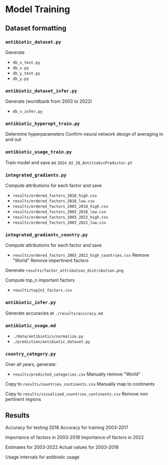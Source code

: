 # Model Training

## Dataset formatting

### `antibiotic_dataset.py`

Generate
- `db_x_test.py`
- `db_x.py`
- `db_y_test.py`
- `db_y.py`

### `antibiotic_dataset_infer.py`

Generate (worldbank from 2003 to 2022)
- `db_x_infer.py`

### `antibiotic_hyperopt_train.py`

Determine hyperparameters
Confirm neural network design of averaging in and out

### `antibiotic_usage_train.py`

Train model and save as `2024_02_28_AntitiobicPredictor.pt`

### `integrated_gradients.py`

Compute attributions for each factor and save
- `results/ordered_factors_2018_high.csv`
- `results/ordered_factors_2018_low.csv`
- `results/ordered_factors_2003_2018_high.csv`
- `results/ordered_factors_2003_2018_low.csv`
- `results/ordered_factors_2003_2022_high.csv`
- `results/ordered_factors_2003_2022_low.csv`

### `integrated_gradients_country.py`

Compute attributions for each factor and save
- `results/ordered_factors_2003_2022_high_countries.csv`
Remove "World"
Remove impertinent factors

Generate `results/factor_attribution_distribution.png`

Compute top_n important factors
- `results/top{n}_factors.csv`

### `antibiotic_infer.py`

Generate accuracies at `./results/accuracy.md`

### `antibiotic_usage.md`

- `./data/antibiotics/normalize.py`
- `./prediction/antibiotic_dataset.py`


### `country_category.py`

Over all years, generate:
- `results/predicted_categories.csv`
Manually remove "World"

Copy to `results/countries_continents.csv`
Manually map to continents

Copy to `results/visualized_countries_continents.csv`
Remove non pertinent regions

## Results

Accuracy for testing 2018
Accuracy for training 2003-2017

Importance of factors in 2003-2018
Importance of factors in 2022

Estimates for 2003-2022
Actual values for 2003-2018

Usage intervals for antibiotic usage


